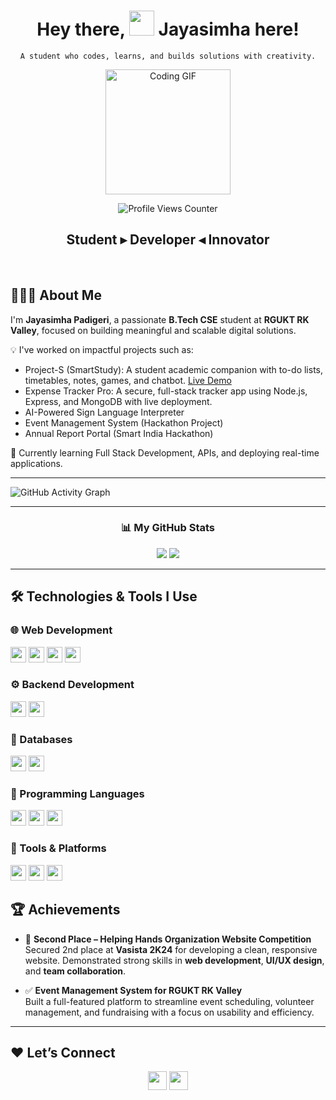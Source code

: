 <div align="center">
  
  <h1 align="center">Hey there, <img src="https://raw.githubusercontent.com/MartinHeinz/MartinHeinz/master/wave.gif" width="40px"> Jayasimha here!</h1>

  <p><code>A student who codes, learns, and builds solutions with creativity.</code></p>

  <img src="https://media.giphy.com/media/qgQUggAC3Pfv687qPC/giphy.gif" height="200px" alt="Coding GIF" />

  <p>
    <img src="https://komarev.com/ghpvc/?username=Jayasimha-2005&label=Profile%20views&color=0e75b6&style=flat" alt="Profile Views Counter" />
  </p>

  <h2 align="center">Student ▸ Developer ◂ Innovator</h2>

</div>

<br/>

## 🙋🏻‍♂️ About Me

I'm **Jayasimha Padigeri**, a passionate **B.Tech CSE** student at **RGUKT RK Valley**, focused on building meaningful and scalable digital solutions.

💡 I've worked on impactful projects such as:
- Project-S (SmartStudy): A student academic companion with to-do lists, timetables, notes, games, and chatbot. [Live Demo](https://jayasimha-2005.github.io/Project_S/)
- Expense Tracker Pro: A secure, full-stack tracker app using Node.js, Express, and MongoDB with live deployment.
- AI-Powered Sign Language Interpreter
- Event Management System (Hackathon Project)
- Annual Report Portal (Smart India Hackathon)

🌱 Currently learning Full Stack Development, APIs, and deploying real-time applications.

---

![GitHub Activity Graph](https://github-readme-activity-graph.vercel.app/graph?username=Jayasimha-2005&theme=react-dark&hide_border=true&area=true)

<hr>

<h3 align="center">📊 My GitHub Stats</h3>
<p align="center">
  <img src="https://github-readme-stats.vercel.app/api?username=Jayasimha-2005&show_icons=true&theme=github_dark&count_private=true"/>
  <img src="https://github-readme-stats.vercel.app/api/top-langs/?username=Jayasimha-2005&layout=compact&theme=github_dark"/>
</p>

<hr>

## 🛠️ Technologies & Tools I Use

### 🌐 Web Development
<p>
  <img src="https://img.shields.io/badge/HTML5-E34F26?style=for-the-badge&logo=html5&logoColor=white" height="25px"/>
  <img src="https://img.shields.io/badge/CSS3-1572B6?style=for-the-badge&logo=css3&logoColor=white" height="25px"/>
  <img src="https://img.shields.io/badge/JavaScript-F7DF1E?style=for-the-badge&logo=javascript&logoColor=black" height="25px"/>
  <img src="https://img.shields.io/badge/Bootstrap-7952B3?style=for-the-badge&logo=bootstrap&logoColor=white" height="25px"/>
</p>

### ⚙️ Backend Development
<p>
  <img src="https://img.shields.io/badge/Node.js-339933?style=for-the-badge&logo=node.js&logoColor=white" height="25px"/>
  <img src="https://img.shields.io/badge/Express.js-000000?style=for-the-badge&logo=express&logoColor=white" height="25px"/>
</p>

### 💾 Databases
<p>
  <img src="https://img.shields.io/badge/MongoDB-4DB33D?style=for-the-badge&logo=mongodb&logoColor=white" height="25px"/>
  <img src="https://img.shields.io/badge/SQL-4479A1?style=for-the-badge&logo=mysql&logoColor=white" height="25px"/>
</p>

### 🧠 Programming Languages
<p>
  <img src="https://img.shields.io/badge/Python-3776AB?style=for-the-badge&logo=python&logoColor=white" height="25px"/>
  <img src="https://img.shields.io/badge/C-00599C?style=for-the-badge&logo=c&logoColor=white" height="25px"/>
  <img src="https://img.shields.io/badge/Java-ED8B00?style=for-the-badge&logo=java&logoColor=white" height="25px"/>
</p>

### 🧪 Tools & Platforms
<p>
  <img src="https://img.shields.io/badge/Postman-FF6C37?style=for-the-badge&logo=postman&logoColor=white" height="25px"/>
  <img src="https://img.shields.io/badge/Git-F05032?style=for-the-badge&logo=git&logoColor=white" height="25px"/>
  <img src="https://img.shields.io/badge/GitHub-181717?style=for-the-badge&logo=github&logoColor=white" height="25px"/>
</p>

## 🏆 Achievements

- 🥈 **Second Place – Helping Hands Organization Website Competition**  
Secured 2nd place at **Vasista 2K24** for developing a clean, responsive website. Demonstrated strong skills in **web development**, **UI/UX design**, and **team collaboration**.

- ✅ **Event Management System for RGUKT RK Valley**  
Built a full-featured platform to streamline event scheduling, volunteer management, and fundraising with a focus on usability and efficiency.
---

## ❤️ Let’s Connect
<p align="center">
  <a href="https://www.linkedin.com/in/jayasimha-p-49465b22a"><img src="https://img.shields.io/badge/LinkedIn-0077B5?style=for-the-badge&logo=linkedin&logoColor=white" height="30px"/></a>
  <a href="mailto:padigerijaya@gmail.com"><img src="https://img.shields.io/badge/Email-D14836?style=for-the-badge&logo=gmail&logoColor=white" height="30px"/></a>
</p>

